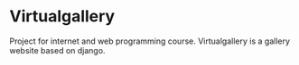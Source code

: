 # Virtualgallery
Project for internet and web programming course.
Virtualgallery is a gallery website based on django.
